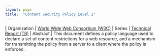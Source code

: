 ```yaml
---
layout: page
title:  "Content Security Policy Level 2"
---
```


| Organization | [World Wide Web Consortium (W3C)](..)
| Series | [Technical Report (TR)](..)
| Abstract | This document defines a policy language used to declare a set of content restrictions for a web resource, and a mechanism for transmitting the policy from a server to a client where the policy is enforced.